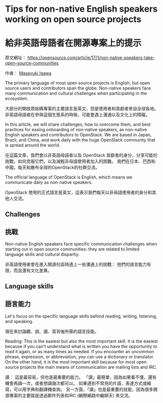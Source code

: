 # Tips for non-native English speakers working on open source projects

# 給非英語母語者在開源專案上的提示

原文網址： https://opensource.com/article/17/1/non-native-speakers-take-open-source-communities

作者： [Masayuki Igawa](https://opensource.com/users/masayukig)

The primary language of most open source projects is English, but open source users and contributors span the globe. Non-native speakers face many communication and cultural challenges when participating in the ecosystem.

大部分的開放原始碼專案的主要語言是英文，但是使用者和貢獻者來自全球各地。
非英語母語者在參與這個生態系的時候，可能會遇上溝通以及文化上的障礙。

In this article, we will share challenges, how to overcome them, and best practices for easing onboarding of non-native speakers, as non-native English speakers and contributors to OpenStack. We are based in Japan, Brazil, and China, and work daily with the huge OpenStack community that is spread around the world.

在這篇文章，我們會以非英語母語者以及 OpenStack 貢獻者的身分，分享可能的挑戰，如何克服它們，以及減輕非母語使用者加入的困難。
我們在日本、巴西和中國，每天和散布全球的OpenStack的社群交流。

The official language of OpenStack is English, which means we communicate daily as non-native speakers.

OpenStack 使用的正式語言是英文，這表示我們每天以非母語使用者的身分和其他人交流。

## Challenges

## 挑戰

Non-native English speakers face specific communication challenges when starting out in open source communities: they are related to limited language skills and cultural disparity.

非英語使用者會在進入開源社區時遇上一些溝通上的挑戰： 他們的語言能力有限，而且還有文化差異。

## Language skills

## 語言能力

Let's focus on the specific language skills behind reading, writing, listening, and speaking.

現在來討論聽、說、讀、寫背後所需的語言技能。

Reading: This is the easiest but also the most important skill. It is the easiest because if you can't understand what is written you have the opportunity to read it again, or as many times as needed. If you encounter an uncommon phrase, expression, or abbreviation, you can use a dictionary or translator. On the other hand, it is the most important skill because for most open source projects the main means of communication are mailing lists and IRC.

讀： 這是最容易，但也是最重要的能力。
「讀」最簡單，因為如果看不懂，還有機會再讀一次，或者想讀幾次都可以。
如果遇到不常見的片語、表達方式或縮寫，可以用字典和翻譯機查詢。
另一方面，「讀」也是最重要的技能，因為很多開源專案的主要就是透過郵件列表和IRC (網際網路中繼聊天) 來交流。
